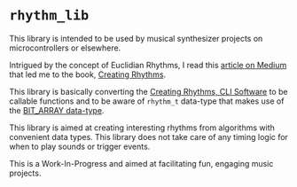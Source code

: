 # `rhythm_lib`
This library is intended to be used by musical synthesizer projects on
microcontrollers or elsewhere.

Intrigued by the concept of Euclidian Rhythms, I read this 
[article on Medium](https://medium.com/code-music-noise/euclidean-rhythms-391d879494df)
that led me to the book, [Creating Rhythms](http://www.abrazol.com/books/rhythm1/).

This library is basically converting the
[Creating Rhythms, CLI Software](http://www.abrazol.com/books/rhythm1/software.html)
to be callable functions and to be aware of `rhythm_t` data-type that makes use of the
[BIT_ARRAY data-type](https://github.com/noporpoise/BitArray).

This library is aimed at creating interesting rhythms from algorithms with
convenient data types. This library does not take care of any timing logic for
when to play sounds or trigger events.

This is a Work-In-Progress and aimed at facilitating fun, engaging music projects.

